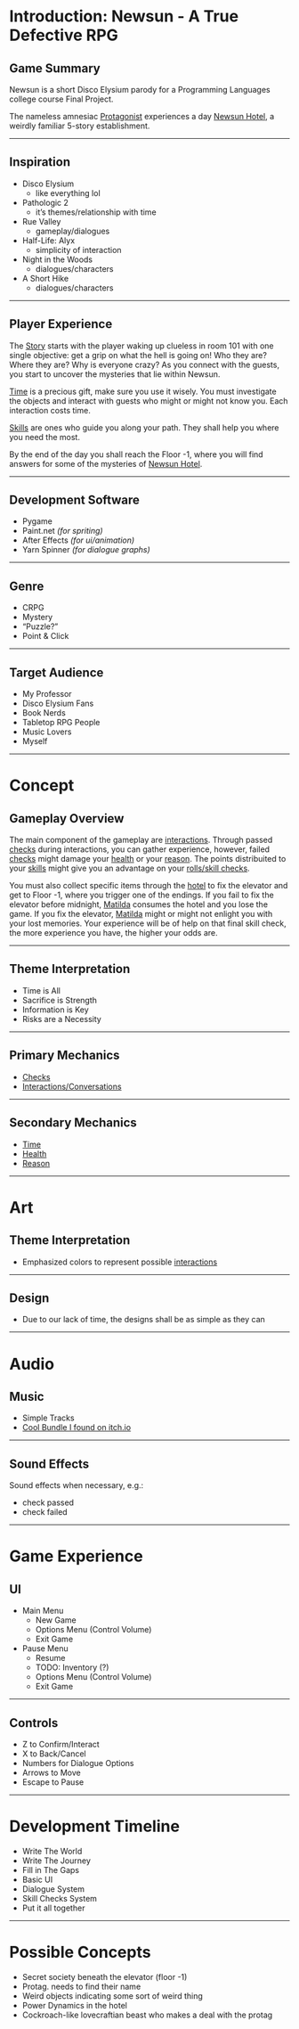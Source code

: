 # Introduction: Newsun - A True Defective RPG

## Game Summary

Newsun is a short Disco Elysium parody for a Programming Languages college course Final Project.

The nameless amnesiac [Protagonist](ref/Protagonist.md) experiences a day [Newsun Hotel](ref/Newsun_Hotel.md), a weirdly familiar 5-story establishment.

---
## Inspiration

- Disco Elysium
    - like everything lol
- Pathologic 2
    - it’s themes/relationship with time
- Rue Valley
    - gameplay/dialogues
- Half-Life: Alyx
    - simplicity of interaction
- Night in the Woods
    - dialogues/characters
- A Short Hike
    - dialogues/characters

---
## Player Experience

The [Story](ref/Story.md) starts with the player waking up clueless in room 101 with one single objective: get a grip on what the hell is going on! Who they are? Where they are? Why is everyone crazy? As you connect with the guests, you start to uncover the mysteries that lie within Newsun.

[Time](ref/Time.md) is a precious gift, make sure you use it wisely. You must investigate the objects and interact with guests who might or might not know you. Each interaction costs time.

[Skills](ref/Skills.md) are ones who guide you along your path. They shall help you where you need the most.

By the end of the day you shall reach the Floor -1, where you will find answers for some of the mysteries of [Newsun Hotel](ref/Newsun_Hotel.md).

---
## Development Software

- Pygame
- Paint.net *(for spriting)*
- After Effects *(for ui/animation)*
- Yarn Spinner *(for dialogue graphs)*

---
## Genre

- CRPG
- Mystery
- “Puzzle?”
- Point & Click

---
## Target Audience

- My Professor
- Disco Elysium Fans
- Book Nerds
- Tabletop RPG People
- Music Lovers
- Myself

---
# Concept
## Gameplay Overview

The main component of the gameplay are [interactions](ref/Interaction.md). Through passed [checks](ref/Checks.md) during interactions, you can gather experience, however, failed [checks](ref/Checks.md) might damage your [health](ref/Health.md) or your [reason](ref/Reason.md). The points distribuited to your [skills](ref/Skills.md) might give you an advantage on your [rolls/skill checks](ref/Checks.md).

You must also collect specific items through the [hotel](ref/Newsun_Hotel.md) to fix the elevator and get to Floor -1, where you trigger one of the endings. If you fail to fix the elevator before midnight, [Matilda](ref/Matilda.md) consumes the hotel and you lose the game. If you fix the elevator, [Matilda](ref/Matilda.md) might or might not enlight you with your lost memories. Your experience will be of help on that final skill check, the more experience you have, the higher your odds are.

---
## Theme Interpretation

- Time is All
- Sacrifice is Strength
- Information is Key
- Risks are a Necessity

---
## Primary Mechanics

- [Checks](ref/Checks.md)
- [Interactions/Conversations](ref/Interaction.md)

---
## Secondary Mechanics

- [Time](ref/Time.md)
- [Health](ref/Health.md)
- [Reason](ref/Reason.md)

---
# Art
## Theme Interpretation

- Emphasized colors to represent possible [interactions](ref/Interaction.md)

---
## Design

- Due to our lack of time, the designs shall be as simple as they can


---
# Audio
## Music

- Simple Tracks
- [Cool Bundle I found on itch.io](https://tallbeard.itch.io/music-loop-bundle)

---
## Sound Effects

Sound effects when necessary, e.g.:
- check passed
- check failed

---

# Game Experience
## UI

- Main Menu
    - New Game
    - Options Menu (Control Volume)
    - Exit Game
- Pause Menu
    - Resume
    - TODO: Inventory (?)
    - Options Menu (Control Volume)
    - Exit Game

---
## Controls

- Z to Confirm/Interact
- X to Back/Cancel
- Numbers for Dialogue Options
- Arrows to Move
- Escape to Pause

---
# Development Timeline

- Write The World
- Write The Journey
- Fill in The Gaps
- Basic UI
- Dialogue System
- Skill Checks System
- Put it all together

---
# Possible Concepts

- Secret society beneath the elevator (floor -1)
- Protag. needs to find their name
- Weird objects indicating some sort of weird thing
- Power Dynamics in the hotel
- Cockroach-like lovecraftian beast who makes a deal with the protag

